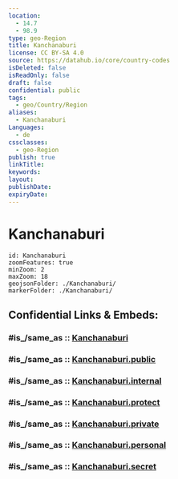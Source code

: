 ```yaml
---
location:
  - 14.7
  - 98.9
type: geo-Region
title: Kanchanaburi
license: CC BY-SA 4.0
source: https://datahub.io/core/country-codes
isDeleted: false
isReadOnly: false
draft: false
confidential: public
tags:
  - geo/Country/Region
aliases:
  - Kanchanaburi
Languages:
  - de
cssclasses:
  - geo-Region
publish: true
linkTitle:
keywords:
layout:
publishDate:
expiryDate:
---
```


# Kanchanaburi

```leaflet
id: Kanchanaburi
zoomFeatures: true 
minZoom: 2 
maxZoom: 18
geojsonFolder: ./Kanchanaburi/
markerFolder: ./Kanchanaburi/
```


## Confidential Links & Embeds: 

### #is_/same_as :: [Kanchanaburi](/_Standards/Earth/Continent/Asia/Asia~South~East/Thailand/Provinces~Thailand/Kanchanaburi.md) 

### #is_/same_as :: [Kanchanaburi.public](/_public/Earth/Continent/Asia/Asia~South~East/Thailand/Provinces~Thailand/Kanchanaburi.public.md) 

### #is_/same_as :: [Kanchanaburi.internal](/_internal/Earth/Continent/Asia/Asia~South~East/Thailand/Provinces~Thailand/Kanchanaburi.internal.md) 

### #is_/same_as :: [Kanchanaburi.protect](/_protect/Earth/Continent/Asia/Asia~South~East/Thailand/Provinces~Thailand/Kanchanaburi.protect.md) 

### #is_/same_as :: [Kanchanaburi.private](/_private/Earth/Continent/Asia/Asia~South~East/Thailand/Provinces~Thailand/Kanchanaburi.private.md) 

### #is_/same_as :: [Kanchanaburi.personal](/_personal/Earth/Continent/Asia/Asia~South~East/Thailand/Provinces~Thailand/Kanchanaburi.personal.md) 

### #is_/same_as :: [Kanchanaburi.secret](/_secret/Earth/Continent/Asia/Asia~South~East/Thailand/Provinces~Thailand/Kanchanaburi.secret.md)

